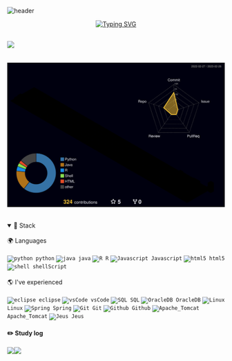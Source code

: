 

<!--
**jjun0hg/jjun0hg** is a ✨ _special_ ✨ repository because its `README.md` (this file) appears on your GitHub profile.

Here are some ideas to get you started:

- 🔭 I’m currently working on ...
- 🌱 I’m currently learning ...
- 👯 I’m looking to collaborate on ...
- 🤔 I’m looking for help with ...
- 💬 Ask me about ...
- 📫 How to reach me: ...
- 😄 Pronouns: ...
- ⚡ Fun fact: ...
-->

![header](https://capsule-render.vercel.app/api?type=waving&color=gradient&height=120&animation=fadeIn&section=footer&text=🚗💨&fontAlign=70)

<div align="center">

[![Typing SVG](https://readme-typing-svg.herokuapp.com/?color=6796e5&lines=Welcome,+my+github&font=Dancing+Script&size=50&center=true&vCenter=true&width=600&height=80)](https://git.io/typing-svg)
<!--font: https://fonts.google.com/specimen/Redressed   Redressed,Festive --> 
 
<br />
<a href="s">
<div align="left">
 
  <img src="https://github-readme-stats.vercel.app/api?username=jjun0hg&theme=tokyonight&show_icons=true&text_color=e5e5f0&icon_color=707070&hide_border=true" width="49.2%" />

 </a>
<br />
<br />


![](./profile-3d-contrib/profile-night-rainbow.svg)
 
<div align="left"> 
<br>
 
<details open>
   
  <summary>🚀 Stack
   </summary>
 
 <!-- 이미지 사진 사이트
https://icon-icons.com/icon/visual-studio-code-logo/144754
-->
 <br>
🌍 Languages <br>
 <br>
<code><img alt = "python" height="20" src="https://cdn.icon-icons.com/icons2/1508/PNG/512/python_104451.png"> python</code>
<code><img alt = "java" height="20" src="https://cdn.icon-icons.com/icons2/2415/PNG/512/java_original_wordmark_logo_icon_146459.png"> java</code>
 <code><img alt = "R" height="20" src="https://cdn.icon-icons.com/icons2/2699/PNG/512/r_project_official_logo_icon_170811.png"> R</code>
 <code><img alt = "Javascript" height="20" src="https://cdn.icon-icons.com/icons2/2415/PNG/512/javascript_original_logo_icon_146455.png"> Javascript</code>
 <code><img alt = "html5" height="20" src="https://cdn.icon-icons.com/icons2/2107/PNG/512/file_type_html_icon_130541.png"> html5</code>
 <code><img alt = "shell" height="20" src="https://cdn.icon-icons.com/icons2/78/PNG/128/shellscript_15188.png"> shellScript</code>
 
 <br>
 <br>
 🌎 I've experienced <br>
 <br>
 <code><img alt = "eclipse" height="20" src="https://cdn.icon-icons.com/icons2/1381/PNG/512/eclipse_94656.png"> eclipse</code>
  <code><img alt = "vsCode" height="20" src="https://cdn.icon-icons.com/icons2/2389/PNG/512/visual_studio_code_logo_icon_144754.png"> vsCode</code>
  <code><img alt = "SQL" height="20" src="https://cdn.icon-icons.com/icons2/9/PNG/256/sql_racer_gamedatabase_sql_1526.png"> SQL</code>
  <code><img alt = "OracleDB" height="20" src="https://cdn.icon-icons.com/icons2/2699/PNG/512/oracle_logo_icon_168918.png"> OracleDB</code>
  <code><img alt = "Linux" height="20" src="https://cdn.icon-icons.com/icons2/46/PNG/128/linux_penguin_animal_9362.png"> Linux</code>
  <code><img alt = "Spring" height="20" src="https://cdn.icon-icons.com/icons2/1250/PNG/512/1494258020-leafspringplantecologygreen_84346.png"> Spring</code>
   <code><img alt = "Git" height="20" src="https://cdn.icon-icons.com/icons2/2415/PNG/512/git_original_wordmark_logo_icon_146510.png"> Git</code>
   <code><img alt = "Github" height="20" src="https://cdn.icon-icons.com/icons2/2406/PNG/512/github_git_icon_145985.png"> Github</code>
    <code><img alt = "Apache_Tomcat" height="20" src="https://cdn.icon-icons.com/icons2/2415/PNG/512/tomcat_original_wordmark_logo_icon_146324.png"> Apache_Tomcat</code>
    <code><img alt = "Jeus" height="20" src="https://cdn.icon-icons.com/icons2/692/PNG/512/seo-social-web-network-internet_174_icon-icons.com_61537.png"> Jeus </code>
 </details open>
 
 
 
#### :pencil2: Study log

<a href="https://hits.seeyoufarm.com"><img src="https://hits.seeyoufarm.com/api/count/incr/badge.svg?url=https%3A%2F%2Fgithub.com%2Fjjun0hg%2Fhit-counter&count_bg=%23567CBD&title_bg=%23555555&icon=github.svg&icon_color=%23E7E7E7&title=views&edge_flat=false" align="left" /></a>
 <a href="https://velog.io/@jjun0hg/series" target="_blank"><img src="https://img.shields.io/badge/Velog-show-1F305F?style=social&logo=Velog&logoColor=black"/></a>
